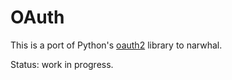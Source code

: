 OAuth
=====

This is a port of Python's [oauth2][1] library to narwhal.

Status: work in progress.

[1]:http://github.com/simplegeo/python-oauth2
